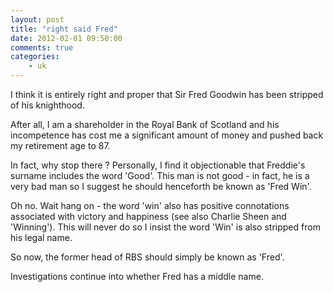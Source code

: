 ```yaml
---
layout: post
title: "right said Fred"
date: 2012-02-01 09:50:00
comments: true
categories:
    - uk
---
```


I think it is entirely right and proper that Sir Fred Goodwin has been
stripped of his knighthood.

After all, I am a shareholder in the Royal Bank of Scotland and his
incompetence has cost me a significant amount of money and pushed back
my retirement age to 87.

In fact, why stop there ? Personally, I find it objectionable that
Freddie's surname includes the word 'Good'. This man is not good - in
fact, he is a very bad man so I suggest he should henceforth be known
as 'Fred Win'.

Oh no. Wait hang on - the word 'win' also has positive connotations
associated with victory and happiness (see also Charlie Sheen and
'Winning'). This will never do so I insist the word 'Win' is also
stripped from his legal name.

So now, the former head of RBS should simply be known as 'Fred'.

Investigations continue into whether Fred has a middle name.

